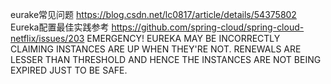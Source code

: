 eurake常见问题	https://blog.csdn.net/lc0817/article/details/54375802
Eureka配置最佳实践参考        https://github.com/spring-cloud/spring-cloud-netflix/issues/203
EMERGENCY! EUREKA MAY BE INCORRECTLY CLAIMING INSTANCES ARE UP WHEN THEY'RE NOT. RENEWALS ARE LESSER THAN THRESHOLD AND HENCE THE INSTANCES ARE NOT BEING EXPIRED JUST TO BE SAFE.

